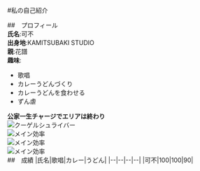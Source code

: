#私の自己紹介

##　プロフィール  
**氏名**:可不  
**出身地**:KAMITSUBAKI STUDIO  
**親**:花譜  
**趣味**:
- 歌唱
- カレーうどんづくり
- カレーうどんを食わせる
- ずん虐  

**公家一生チャージでエリアは終わり**  
![クーゲルシュライバー](https://user-images.githubusercontent.com/131233895/234476571-2df3085b-dbaf-4c28-8d9c-13d3e356f4ed.png)  
![メイン効率](https://user-images.githubusercontent.com/131233895/234476711-b519f763-d54a-4752-b194-892991d00d8e.png)  
![メイン効率](https://user-images.githubusercontent.com/131233895/234476726-0e768204-d6f2-4fc6-ab84-4fa259af1321.png)  
![メイン効率](https://user-images.githubusercontent.com/131233895/234476742-fa6f4544-1d42-44ec-86a6-4de74c3835a6.png)  
##　成績
|氏名|歌唱|カレー|うどん|
|--|--|--|--|
|可不|100|100|90|
